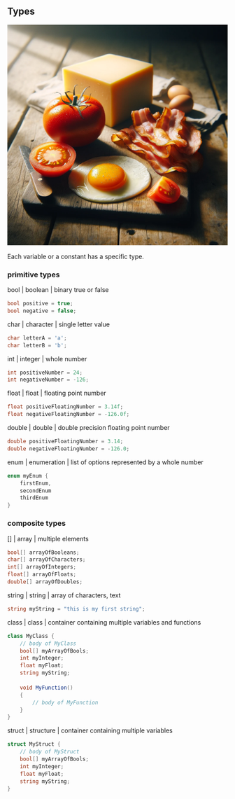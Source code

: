 ## Types

![types](../img/types.webp)
	
Each variable or a constant has a specific type.
	
### primitive types
bool | boolean | binary true or false

```csharp
bool positive = true;
bool negative = false;
```
char | character | single letter value
```csharp
char letterA = 'a';
char letterB = 'b';
```
int | integer | whole number	
```csharp
int positiveNumber = 24;
int negativeNumber = -126;
```
		
float | float | floating point number
```csharp
float positiveFloatingNumber = 3.14f;
float negativeFloatingNumber = -126.0f;
```

double | double | double precision floating point number
```csharp
double positiveFloatingNumber = 3.14;
double negativeFloatingNumber = -126.0;
```

enum | enumeration | list of options represented by a whole number
```csharp
enum myEnum {
	firstEnum,
	secondEnum
	thirdEnum
}
```
		
### composite types
[] | array | multiple elements
```csharp
bool[] arrayOfBooleans;
char[] arrayOfCharacters;
int[] arrayOfIntegers;
float[] arrayOfFloats;
double[] arrayOfDoubles;
```

string | string | array of characters, text
```csharp
string myString = "this is my first string";
```

class | class | container containing multiple variables and functions
```csharp
class MyClass {
	// body of MyClass
	bool[] myArrayOfBools;
	int myInteger;
	float myFloat;
	string myString;

	void MyFunction()
	{
		// body of MyFunction
	}
}
```

struct | structure | container containing multiple variables
```csharp
struct MyStruct {
	// body of MyStruct
	bool[] myArrayOfBools;
	int myInteger;
	float myFloat;
	string myString;
}
```


